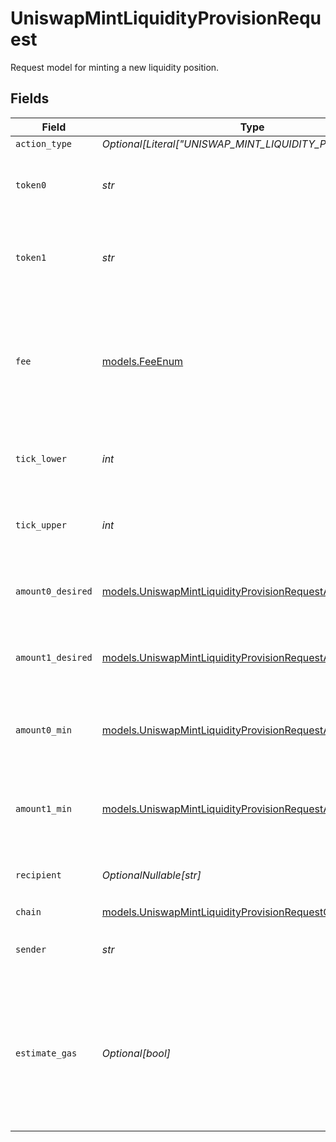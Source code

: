 # UniswapMintLiquidityProvisionRequest

Request model for minting a new liquidity position.


## Fields

| Field                                                                                                                        | Type                                                                                                                         | Required                                                                                                                     | Description                                                                                                                  | Example                                                                                                                      |
| ---------------------------------------------------------------------------------------------------------------------------- | ---------------------------------------------------------------------------------------------------------------------------- | ---------------------------------------------------------------------------------------------------------------------------- | ---------------------------------------------------------------------------------------------------------------------------- | ---------------------------------------------------------------------------------------------------------------------------- |
| `action_type`                                                                                                                | *Optional[Literal["UNISWAP_MINT_LIQUIDITY_PROVISION"]]*                                                                      | :heavy_minus_sign:                                                                                                           | N/A                                                                                                                          |                                                                                                                              |
| `token0`                                                                                                                     | *str*                                                                                                                        | :heavy_check_mark:                                                                                                           | The symbol or address of the first token in the pair.                                                                        | WETH                                                                                                                         |
| `token1`                                                                                                                     | *str*                                                                                                                        | :heavy_check_mark:                                                                                                           | The symbol or address of the second token in the pair.                                                                       | WETH                                                                                                                         |
| `fee`                                                                                                                        | [models.FeeEnum](../models/feeenum.md)                                                                                       | :heavy_check_mark:                                                                                                           | The transaction fee of a Uniswap pool in bips.<br/><br/>Uniswap supports 4 different fee levels.                             |                                                                                                                              |
| `tick_lower`                                                                                                                 | *int*                                                                                                                        | :heavy_check_mark:                                                                                                           | The lower tick of the range to mint the position in                                                                          | -1000                                                                                                                        |
| `tick_upper`                                                                                                                 | *int*                                                                                                                        | :heavy_check_mark:                                                                                                           | The upper tick of the range to mint the position in                                                                          | 1000                                                                                                                         |
| `amount0_desired`                                                                                                            | [models.UniswapMintLiquidityProvisionRequestAmount0Desired](../models/uniswapmintliquidityprovisionrequestamount0desired.md) | :heavy_check_mark:                                                                                                           | The desired amount of the first token to deposit                                                                             | 1.5                                                                                                                          |
| `amount1_desired`                                                                                                            | [models.UniswapMintLiquidityProvisionRequestAmount1Desired](../models/uniswapmintliquidityprovisionrequestamount1desired.md) | :heavy_check_mark:                                                                                                           | The desired amount of the second token to deposit                                                                            | 1.7                                                                                                                          |
| `amount0_min`                                                                                                                | [models.UniswapMintLiquidityProvisionRequestAmount0Min](../models/uniswapmintliquidityprovisionrequestamount0min.md)         | :heavy_check_mark:                                                                                                           | The minimum amount of the first token to deposit                                                                             | 1.4                                                                                                                          |
| `amount1_min`                                                                                                                | [models.UniswapMintLiquidityProvisionRequestAmount1Min](../models/uniswapmintliquidityprovisionrequestamount1min.md)         | :heavy_check_mark:                                                                                                           | The minimum amount of the second token to deposit                                                                            | 1.6                                                                                                                          |
| `recipient`                                                                                                                  | *OptionalNullable[str]*                                                                                                      | :heavy_minus_sign:                                                                                                           | The address that will receive the LP tokens                                                                                  | 0x29F20a192328eF1aD35e1564aBFf4Be9C5ce5f7B                                                                                   |
| `chain`                                                                                                                      | [models.UniswapMintLiquidityProvisionRequestChain](../models/uniswapmintliquidityprovisionrequestchain.md)                   | :heavy_check_mark:                                                                                                           | N/A                                                                                                                          |                                                                                                                              |
| `sender`                                                                                                                     | *str*                                                                                                                        | :heavy_check_mark:                                                                                                           | The address of the transaction sender.                                                                                       | 0x29F20a192328eF1aD35e1564aBFf4Be9C5ce5f7B                                                                                   |
| `estimate_gas`                                                                                                               | *Optional[bool]*                                                                                                             | :heavy_minus_sign:                                                                                                           | Determines whether to estimate gas costs for transactions, also verifying that the transaction can be successfully executed. |                                                                                                                              |